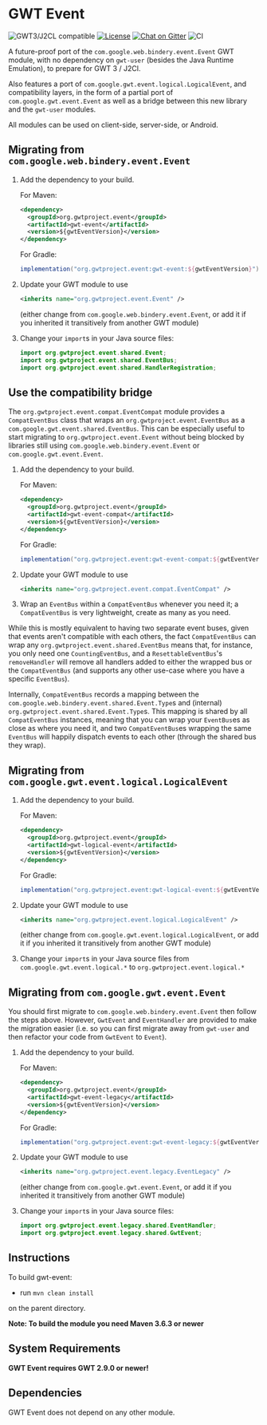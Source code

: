 GWT Event
=========

![GWT3/J2CL compatible](https://img.shields.io/badge/GWT3/J2CL-compatible-brightgreen.svg)  [![License](https://img.shields.io/:license-apache-blue.svg)](http://www.apache.org/licenses/LICENSE-2.0.html) [![Chat on Gitter](https://badges.gitter.im/hal/elemento.svg)](https://gitter.im/gwtproject/gwt-modules) ![CI](https://github.com/gwtproject/gwt-events/workflows/CI/badge.svg)

A future-proof port of the `com.google.web.bindery.event.Event` GWT module,
with no dependency on `gwt-user` (besides the Java Runtime Emulation),
to prepare for GWT 3 / J2Cl.

Also features a port of `com.google.gwt.event.logical.LogicalEvent`,
and compatibility layers, in the form of a partial port of `com.google.gwt.event.Event`
as well as a bridge between this new library and the `gwt-user` modules.

All modules can be used on client-side, server-side, or Android.

Migrating from `com.google.web.bindery.event.Event`
-------------------------------------------------------

1. Add the dependency to your build.

   For Maven:

   ```xml
   <dependency>
     <groupId>org.gwtproject.event</groupId>
     <artifactId>gwt-event</artifactId>
     <version>${gwtEventVersion}</version>
   </dependency>
   ```

   For Gradle:

   ```gradle
   implementation("org.gwtproject.event:gwt-event:${gwtEventVersion}")
   ```

2. Update your GWT module to use

   ```xml
   <inherits name="org.gwtproject.event.Event" />
   ```

   (either change from `com.google.web.bindery.event.Event`,
   or add it if you inherited it transitively from another GWT module)

3. Change your `import`s in your Java source files:

   ```java
   import org.gwtproject.event.shared.Event;
   import org.gwtproject.event.shared.EventBus;
   import org.gwtproject.event.shared.HandlerRegistration;
   ```

Use the compatibility bridge
----------------------------

The `org.gwtproject.event.compat.EventCompat` module provides a `CompatEventBus` class
that wraps an `org.gwtproject.event.EventBus` as a `com.google.gwt.event.shared.EventBus`.
This can be especially useful to start migrating to `org.gwtproject.event.Event`
without being blocked by libraries still using `com.google.web.bindery.event.Event`
or `com.google.gwt.event.Event`.

1. Add the dependency to your build.

   For Maven:

   ```xml
   <dependency>
     <groupId>org.gwtproject.event</groupId>
     <artifactId>gwt-event-compat</artifactId>
     <version>${gwtEventVersion}</version>
   </dependency>
   ```

   For Gradle:

   ```gradle
   implementation("org.gwtproject.event:gwt-event-compat:${gwtEventVersion}")
   ```

2. Update your GWT module to use

   ```xml
   <inherits name="org.gwtproject.event.compat.EventCompat" />
   ```

3. Wrap an `EventBus` within a `CompatEventBus` whenever you need it;
   a `CompatEventBus` is very lightweight, create as many as you need.

While this is mostly equivalent to having two separate event buses,
given that events aren't compatible with each others,
the fact `CompatEventBus` can wrap any `org.gwtproject.event.shared.EventBus`
means that, for instance, you only need one `CountingEventBus`,
and a `ResettableEventBus`'s `removeHandler` will remove all handlers
added to either the wrapped bus or the `CompatEventBus`
(and supports any other use-case where you have a specific `EventBus`).

Internally, `CompatEventBus` records a mapping between the
`com.google.web.bindery.event.shared.Event.Type`s and (internal)
`org.gwtproject.event.shared.Event.Type`s.
This mapping is shared by all `CompatEventBus` instances,
meaning that you can wrap your `EventBus`es as close as where you need it,
and two `CompatEventBus`es wrapping the same `EventBus` will
happily dispatch events to each other (through the shared bus they wrap).

Migrating from `com.google.gwt.event.logical.LogicalEvent`
----------------------------------------------------------

1. Add the dependency to your build.

   For Maven:

   ```xml
   <dependency>
     <groupId>org.gwtproject.event</groupId>
     <artifactId>gwt-logical-event</artifactId>
     <version>${gwtEventVersion}</version>
   </dependency>
   ```

   For Gradle:

   ```gradle
   implementation("org.gwtproject.event:gwt-logical-event:${gwtEventVersion}")
   ```

2. Update your GWT module to use

   ```xml
   <inherits name="org.gwtproject.event.logical.LogicalEvent" />
   ```

   (either change from `com.google.gwt.event.logical.LogicalEvent`,
   or add it if you inherited it transitively from another GWT module)

3. Change your `import`s in your Java source files
   from `com.google.gwt.event.logical.*` to `org.gwtproject.event.logical.*`

Migrating from `com.google.gwt.event.Event`
-------------------------------------------

You should first migrate to `com.google.web.bindery.event.Event`
then follow the steps above.
However, `GwtEvent` and `EventHandler` are provided to make the migration easier
(i.e. so you can first migrate away from `gwt-user`
and then refactor your code from `GwtEvent` to `Event`).

1. Add the dependency to your build.

   For Maven:

   ```xml
   <dependency>
     <groupId>org.gwtproject.event</groupId>
     <artifactId>gwt-event-legacy</artifactId>
     <version>${gwtEventVersion}</version>
   </dependency>
   ```

   For Gradle:

   ```gradle
   implementation("org.gwtproject.event:gwt-event-legacy:${gwtEventVersion}")
   ```

2. Update your GWT module to use

   ```xml
   <inherits name="org.gwtproject.event.legacy.EventLegacy" />
   ```

   (either change from `com.google.gwt.event.Event`,
   or add it if you inherited it transitively from another GWT module)

3. Change your `import`s in your Java source files:

   ```java
   import org.gwtproject.event.legacy.shared.EventHandler;
   import org.gwtproject.event.legacy.shared.GwtEvent;
   ```

## Instructions

To build gwt-event:

* run `mvn clean install`

on the parent directory.

**Note: To build the module you need Maven 3.6.3 or newer**

## System Requirements

**GWT Event requires GWT 2.9.0 or newer!**


## Dependencies

GWT Event does not depend on any other module.
